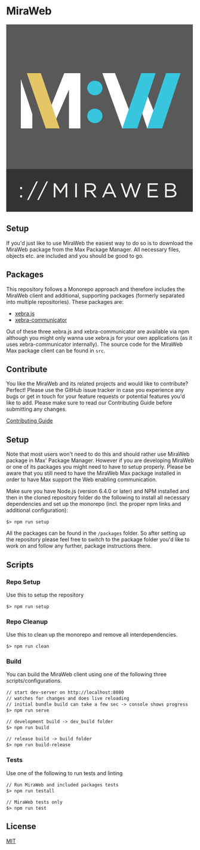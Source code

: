 MiraWeb
=============

![MiraWeb](src/assets/miraweb_logo_bar.png)


## Setup

If you'd just like to use MiraWeb the easiest way to do so is to download the MiraWeb package from the Max Package Manager. All necessary files, objects etc. are included and you should be good to go.

## Packages

This repository follows a Monorepo approach and therefore includes the MiraWeb client and additional, supporting packages (formerly separated into multiple repositories). These packages are:

* [xebra.js](packages/xebra.js)
* [xebra-communicator](packages/xebra-communicator)

Out of these three xebra.js and xebra-communicator are available via npm although you might only wanna use xebra.js for your own applications (as it uses xebra-communicator internally). The source code for the MiraWeb Max package client can be found in `src`.

## Contribute

You like the MiraWeb and its related projects and would like to contribute? Perfect! Please use the GitHub issue tracker in case you experience any bugs or get in touch for your feature requests or potential features you'd like to add. Please make sure to read our Contributing Guide before submitting any changes.

[Contributing Guide](CONTRIBUTING.md)

## Setup

Note that most users won't need to do this and should rather use MiraWeb package in Max' Package Manager. However if you are developing MiraWeb or one of its packages you might need to have to setup properly. Please be aware that you still need to have the MiraWeb Max package installed in order to have Max support the Web enabling communication.

Make sure you have Node.js (version 6.4.0 or later) and NPM installed and then in the cloned repository folder do the following to install all necessary dependencies and set up the monorepo (incl. the proper npm links and additional configuration):

```
$> npm run setup
```

All the packages can be found in the `/packages` folder. So after setting up the repository please feel free to switch to the package folder you'd like to work on and follow any further, package instructions there.

## Scripts

### Repo Setup

Use this to setup the repository

```
$> npm run setup
```

### Repo Cleanup

Use this to clean up the monorepo and remove all interdependencies.

```
$> npm run clean
```

### Build

You can build the MiraWeb client using one of the following three scripts/configurations.

```
// start dev-server on http://localhost:8080
// watches for changes and does live reloading
// initial bundle build can take a few sec -> console shows progress
$> npm run serve
```

```
// development build -> dev_build folder
$> npm run build
```

```
// release build -> build folder
$> npm run build-release
```


### Tests

Use one of the following to run tests and linting

```
// Run MiraWeb and included packages tests
$> npm run testall
```

```
// MiraWeb tests only
$> npm run test
```

## License

[MIT](LICENSE)
